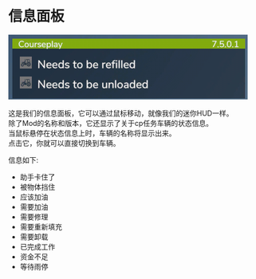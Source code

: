 # 信息面板
![Image](../assets/images/infopanel_0_0_480_130.png)

  
这是我们的信息面板，它可以通过鼠标移动，就像我们的迷你HUD一样。  
除了Mod的名称和版本，它还显示了关于cp任务车辆的状态信息。  
当鼠标悬停在状态信息上时，车辆的名称将显示出来。  
点击它，你就可以直接切换到车辆。  


  
信息如下:  
- 助手卡住了  
- 被物体挡住  
- 应该加油  
- 需要加油  
- 需要修理  
- 需要重新填充  
- 需要卸载  
- 已完成工作  
- 资金不足  
- 等待雨停  


